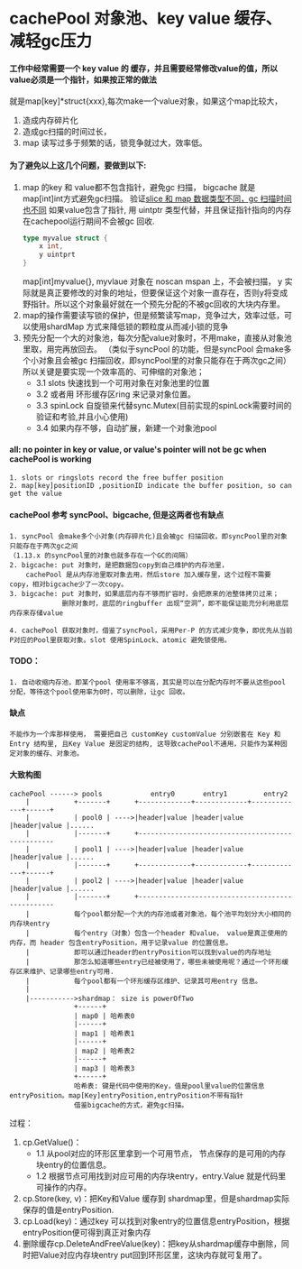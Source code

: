 # cachePool 对象池、key value 缓存、减轻gc压力

#### 工作中经常需要一个 key value 的 缓存，并且需要经常修改value的值，所以value必须是一个指针，如果按正常的做法
就是map[key]*struct{xxx},每次make一个value对象，如果这个map比较大，
1. 造成内存碎片化
2. 造成gc扫描的时间过长，
3. map 读写过多于频繁的话，锁竞争就过大，效率低。
#### 为了避免以上这几个问题，要做到以下:
1. map 的key 和 value都不包含指针，避免gc 扫描， bigcache 就是map[int]int方式避免gc扫描。
	验证[slice 和 map 数据类型不同，gc 扫描时间也不同](https://github.com/jursonmo/articles/blob/master/record/go/performent/slice_map_gc.md)
    如果value包含了指针, 用 uintptr 类型代替，并且保证指针指向的内存在cachepool运行期间不会被gc 回收.
    ```go
    type myvalue struct {
    	x int,
    	y uintprt
    }
    ```
    map[int]myvalue{}, myvlaue 对象在 noscan mspan 上，不会被扫描， y 实际就是真正要修改的对象的地址，但要保证这个对象一直存在，否则y将变成野指针。所以这个对象最好就在一个预先分配的不被gc回收的大块内存里。
2. map的操作需要读写锁的保护，但是频繁读写map，竞争过大，效率过低，可以使用shardMap 方式来降低锁的颗粒度从而减小锁的竞争
3. 预先分配一个大的对象池，每次分配value对象时，不用make，直接从对象池里取，用完再放回去。
   （类似于syncPool 的功能，但是syncPool 会make多个小对象且会被gc 扫描回收，即syncPool里的对象只能存在于两次gc之间）
   所以关键是要实现一个效率高的、可伸缩的对象池；
    - 3.1 slots 快速找到一个可用对象在对象池里的位置
    - 3.2 或者用 环形缓存区ring 来记录对象位置。
    - 3.3 spinLock 自旋锁来代替sync.Mutex(目前实现的spinLock需要时间的验证和考验,并且小心使用)
    - 3.4 如果内存不够，自动扩展，新建一个对象池pool

#### all: no pointer in key or value, or value's pointer will not be gc when cachePool is working
    1. slots or ringslots record the free buffer position
    2. map[key]positionID ,positionID indicate the buffer position, so can get the value

#### cachePool 参考 syncPool、bigcache, 但是这两者也有缺点
    1. syncPool 会make多个小对象(内存碎片化)且会被gc 扫描回收，即syncPool里的对象只能存在于两次gc之间
    （1.13.x 的syncPool里的对象也就多存在一个GC的间隔）
    2. bigcache: put 对象时，是把数据包copy到自己维护的内存池里，
    	cachePool 是从内存池里取对象去用，然后store 加入缓存里，这个过程不需要copy，相对bigcache少了一次copy。
    3. bigcache: put 对象时，如果底层内存不够而扩容时，会把原来的池整体拷贝过来；
                 删除对象时，底层的ringbuffer 出现“空洞”，即不能保证能充分利用底层内存来存储value
    
    4. cachePool 获取对象时，借鉴了syncPool，采用Per-P 的方式减少竞争，即优先从当前P对应的Pool里获取对象。slot 使用SpinLock、atomic 避免锁使用。
    
#### TODO：
    1. 自动收缩内存池，即某个pool 使用率不够高，其实是可以在分配内存时不要从这些pool 分配，等待这个pool使用率为0时，可以删除，让gc 回收。

#### 缺点
    不能作为一个库那样使用， 需要把自己 customKey customValue 分别嵌套在 Key 和 Entry 结构里, 且Key Value 是固定的结构, 这导致cachePool不通用，只能作为某种固定对象的缓存、对象池。 

#### 大致构图 
```
cachePool ------> pools            entry0       entry1         entry2
    |           +-------+      +-------------+-------------+-------------+------+
    |           | pool0 | ---->|header|value |header|value |header|value |......
    |           |-------+      +-------------------------------------------------
    |           | pool1 | ---->|header|value |header|value |header|value |......  
    |           |-------+      +-------------+-------------+-------------+------+
    |           | pool2 | ---->|header|value |header|value |header|value |......
    |           |-------+      +-------------------------------------------------
    |           每个pool都分配一个大的内存池或者对象池，每个池平均划分大小相同的内存块entry
    |           每个entry（对象）包含一个header 和value， value是真正使用的内存，而 header 包含entryPosition，用于记录value 的位置信息。
    |           即可以通过header的entryPosition可以找到value的内存地址
    |           那怎么知道哪些entry已经被使用了，哪些未被使用呢？通过一个环形缓存区来维护、记录哪些entry可用.
    |           每个pool都有一个环形缓存区维护、记录其可用entry 信息。
    |       
    |----------->shardmap： size is powerOfTwo
                +------+
                | map0 | 哈希表0
                |------+
                | map1 | 哈希表1
                |------+
                | map2 | 哈希表2
                |------+
                | map3 | 哈希表3
                +------+
                哈希表: 键是代码中使用的Key，值是pool里value的位置信息entryPosition。map[Key]entryPosition,entryPosition不带有指针
                借鉴bigcache的方式，避免gc扫描。
```
过程：
1. cp.GetValue()：
    - 1.1 从pool对应的环形区里拿到一个可用节点， 节点保存的是可用的内存块entry的位置信息。
    - 1.2 根据节点可用找到对应可用的内存块entry，entry.Value 就是代码里可操作的内存。
2. cp.Store(key, v)：把Key和Value 缓存到 shardmap里，但是shardmap实际保存的值是entryPosition.
3. cp.Load(key)：通过key 可以找到对象entry的位置信息entryPosition，根据entryPosition便可得到真正对象内存
4. 删除缓存cp.DeleteAndFreeValue(key)：把key从shardmap缓存中删除，同时把Value对应内存块entry put回到环形区里，这块内存就可复用了。
